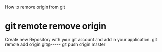 How to remove origin from git 
# git remote remove origin

Create new Repository with your git account and add in your application.
git remote add origin git@-----
git push origin master

